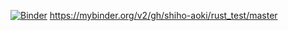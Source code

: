 [![Binder](https://mybinder.org/badge_logo.svg)](https://mybinder.org/v2/gh/shiho-aoki/rust_test/master)
https://mybinder.org/v2/gh/shiho-aoki/rust_test/master
